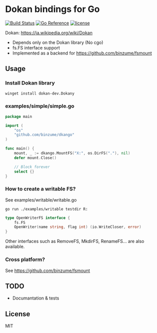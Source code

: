# Dokan bindings for Go
[![Build Status](https://github.com/binzume/dkango/actions/workflows/test.yaml/badge.svg)](https://github.com/binzume/dkango/actions)
[![Go Reference](https://pkg.go.dev/badge/github.com/binzume/dkango.svg)](https://pkg.go.dev/github.com/binzume/dkango)
[![license](https://img.shields.io/badge/license-MIT-4183c4.svg)](https://github.com/binzume/dkango/blob/master/LICENSE)

Dokan: https://ja.wikipedia.org/wiki/Dokan

- Depends only on the Dokan library (No cgo)
- fs.FS interface support
- Implemented as a backend for https://github.com/binzume/fsmount

## Usage

### Install Dokan library

```sh
winget install dokan-dev.Dokany
```

### examples/simple/simple.go

```go
package main

import (
	"os"
	"github.com/binzume/dkango"
)

func main() {
	mount, _ := dkango.MountFS("X:", os.DirFS("."), nil)
	defer mount.Close()

	// Block forever
	select {}
}
```

### How to create a writable FS?

See examples/writable/writable.go

```
go run ./examples/writable testdir R:
```

```go
type OpenWriterFS interface {
	fs.FS
	OpenWriter(name string, flag int) (io.WriteCloser, error)
}
```

Other interfaces such as RemoveFS, MkdirFS, RenameFS... are also available.

### Cross platform?

See https://github.com/binzume/fsmount

## TODO

- Documantation & tests

## License

MIT
